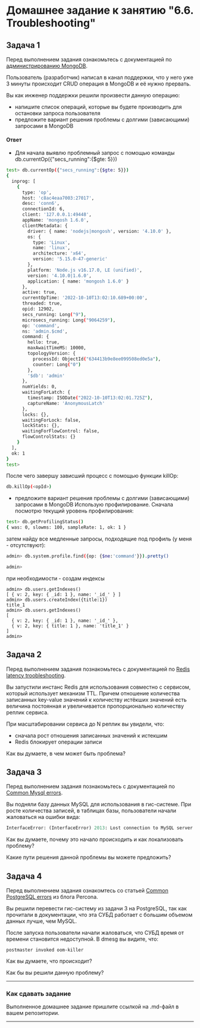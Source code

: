 # Домашнее задание к занятию "6.6. Troubleshooting"

## Задача 1

Перед выполнением задания ознакомьтесь с документацией по [администрированию MongoDB](https://docs.mongodb.com/manual/administration/).

Пользователь (разработчик) написал в канал поддержки, что у него уже 3 минуты происходит CRUD операция в MongoDB и её 
нужно прервать. 

Вы как инженер поддержки решили произвести данную операцию:
- напишите список операций, которые вы будете производить для остановки запроса пользователя
- предложите вариант решения проблемы с долгими (зависающими) запросами в MongoDB

#### Ответ
- Для начала выявлю проблемный запрос с помощью команды db.currentOp({"secs_running":{$gte: 5}})
```bash
test> db.currentOp({"secs_running":{$gte: 5}})
{
  inprog: [
    {
      type: 'op',
      host: 'c8ac4eaa7003:27017',
      desc: 'conn6',
      connectionId: 6,
      client: '127.0.0.1:49448',
      appName: 'mongosh 1.6.0',
      clientMetadata: {
        driver: { name: 'nodejs|mongosh', version: '4.10.0' },
        os: {
          type: 'Linux',
          name: 'linux',
          architecture: 'x64',
          version: '5.15.0-47-generic'
        },
        platform: 'Node.js v16.17.0, LE (unified)',
        version: '4.10.0|1.6.0',
        application: { name: 'mongosh 1.6.0' }
      },
      active: true,
      currentOpTime: '2022-10-10T13:02:10.689+00:00',
      threaded: true,
      opid: 12902,
      secs_running: Long("9"),
      microsecs_running: Long("9064259"),
      op: 'command',
      ns: 'admin.$cmd',
      command: {
        hello: true,
        maxAwaitTimeMS: 10000,
        topologyVersion: {
          processId: ObjectId("634413b9e8ee099508ed0e5a"),
          counter: Long("0")
        },
        '$db': 'admin'
      },
      numYields: 0,
      waitingForLatch: {
        timestamp: ISODate("2022-10-10T13:02:01.725Z"),
        captureName: 'AnonymousLatch'
      },
      locks: {},
      waitingForLock: false,
      lockStats: {},
      waitingForFlowControl: false,
      flowControlStats: {}
    }
  ],
  ok: 1
}
test>
```
После чего завершу зависший процесс с помощью функции killOp:
```bash
db.killOp(<opId>)
```

- предложите вариант решения проблемы с долгими (зависающими) запросами в MongoDB
Использую профилирование.
Сначала посмотрю текущий уровень профилирования:
```bash
test> db.getProfilingStatus()
{ was: 0, slowms: 100, sampleRate: 1, ok: 1 }
```
затем найду все медленные запросы, подходящие под профиль (у меня - отсутствуют):
```bash
admin> db.system.profile.find({op: {$ne:'command'}}).pretty()

admin>
```
при необходимости -  создам индексы
```mongo
admin> db.users.getIndexes()
[ { v: 2, key: { _id: 1 }, name: '_id_' } ]
admin> db.users.createIndex({title:1})
title_1
admin> db.users.getIndexes()
[
  { v: 2, key: { _id: 1 }, name: '_id_' },
  { v: 2, key: { title: 1 }, name: 'title_1' }
]
admin>
```


## Задача 2

Перед выполнением задания познакомьтесь с документацией по [Redis latency troobleshooting](https://redis.io/topics/latency).

Вы запустили инстанс Redis для использования совместно с сервисом, который использует механизм TTL. 
Причем отношение количества записанных key-value значений к количеству истёкших значений есть величина постоянная и
увеличивается пропорционально количеству реплик сервиса. 

При масштабировании сервиса до N реплик вы увидели, что:
- сначала рост отношения записанных значений к истекшим
- Redis блокирует операции записи

Как вы думаете, в чем может быть проблема?
 
## Задача 3

Перед выполнением задания познакомьтесь с документацией по [Common Mysql errors](https://dev.mysql.com/doc/refman/8.0/en/common-errors.html).

Вы подняли базу данных MySQL для использования в гис-системе. При росте количества записей, в таблицах базы,
пользователи начали жаловаться на ошибки вида:
```python
InterfaceError: (InterfaceError) 2013: Lost connection to MySQL server during query u'SELECT..... '
```

Как вы думаете, почему это начало происходить и как локализовать проблему?

Какие пути решения данной проблемы вы можете предложить?

## Задача 4

Перед выполнением задания ознакомтесь со статьей [Common PostgreSQL errors](https://www.percona.com/blog/2020/06/05/10-common-postgresql-errors/) из блога Percona.

Вы решили перевести гис-систему из задачи 3 на PostgreSQL, так как прочитали в документации, что эта СУБД работает с 
большим объемом данных лучше, чем MySQL.

После запуска пользователи начали жаловаться, что СУБД время от времени становится недоступной. В dmesg вы видите, что:

`postmaster invoked oom-killer`

Как вы думаете, что происходит?

Как бы вы решили данную проблему?

---

### Как cдавать задание

Выполненное домашнее задание пришлите ссылкой на .md-файл в вашем репозитории.

---
